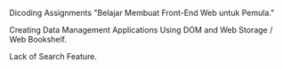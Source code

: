 Dicoding Assignments "Belajar Membuat Front-End Web untuk Pemula."

Creating Data Management Applications Using DOM and Web Storage / Web Bookshelf.

Lack of Search Feature.
